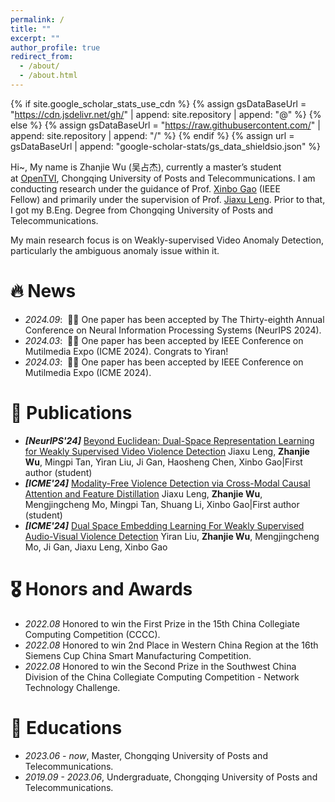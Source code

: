 ```yaml
---
permalink: /
title: ""
excerpt: ""
author_profile: true
redirect_from: 
  - /about/
  - /about.html
---
```


{% if site.google_scholar_stats_use_cdn %}
{% assign gsDataBaseUrl = "https://cdn.jsdelivr.net/gh/" | append: site.repository | append: "@" %}
{% else %}
{% assign gsDataBaseUrl = "https://raw.githubusercontent.com/" | append: site.repository | append: "/" %}
{% endif %}
{% assign url = gsDataBaseUrl | append: "google-scholar-stats/gs_data_shieldsio.json" %}

<span class='anchor' id='about-me'></span>

Hi~, My name is Zhanjie Wu (吴占杰), currently a master’s student at [OpenTVI](https://opentvi.github.io/), Chongqing University of Posts and Telecommunications. I am conducting research under the guidance of Prof. [Xinbo Gao](https://scholar.google.com/citations?user=VZVTOOIAAAAJ&hl=en&oi=ao) (IEEE Fellow) and primarily under the supervision of Prof. [Jiaxu Leng](https://scholar.google.com/citations?hl=en&user=KpX-CCcAAAAJ). Prior to that, I got my B.Eng. Degree from Chongqing University of Posts and Telecommunications.

My main research focus is on Weakly-supervised Video Anomaly Detection, particularly the ambiguous anomaly issue within it.


# 🔥 News
- *2024.09*: &nbsp;🎉🎉 One paper has been accepted by The Thirty-eighth Annual Conference on Neural Information Processing Systems (NeurIPS 2024).
- *2024.03*: &nbsp;🎉🎉 One paper has been accepted by IEEE Conference on Mutilmedia Expo (ICME 2024). Congrats to Yiran!
- *2024.03*: &nbsp;🎉🎉 One paper has been accepted by IEEE Conference on Mutilmedia Expo (ICME 2024).

# 📝 Publications 
- ***[NeurIPS'24]*** [Beyond Euclidean: Dual-Space Representation Learning for Weakly Supervised Video Violence Detection](https://proceedings.neurips.cc/paper_files/paper/2024/file/1f471322127d6347e5ae09a14b1e5cf7-Paper-Conference.pdf)
    Jiaxu Leng, **Zhanjie Wu**, Mingpi Tan, Yiran Liu, Ji Gan, Haosheng Chen, Xinbo Gao|First author (student)
- ***[ICME'24]*** [Modality-Free Violence Detection via Cross-Modal Causal Attention and Feature Distillation](https://ieeexplore.ieee.org/document/10688031)
    Jiaxu Leng, **Zhanjie Wu**, Mengjingcheng Mo, Mingpi Tan, Shuang Li, Xinbo Gao|First author (student)
- ***[ICME'24]*** [Dual Space Embedding Learning For Weakly Supervised Audio-Visual Violence Detection](https://ieeexplore.ieee.org/document/10687755)
    Yiran Liu, **Zhanjie Wu**, Mengjingcheng Mo, Ji Gan, Jiaxu Leng, Xinbo Gao

# 🎖 Honors and Awards
- *2022.08* Honored to win the First Prize in the 15th China Collegiate Computing Competition (CCCC).
- *2022.08* Honored to win 2nd Place in Western China Region at the 16th Siemens Cup China Smart Manufacturing Competition.
- *2022.08* Honored to win the Second Prize in the Southwest China Division of the China Collegiate Computing Competition - Network Technology Challenge.

# 📖 Educations
- *2023.06 - now*, Master, Chongqing University of Posts and Telecommunications.
- *2019.09 - 2023.06*, Undergraduate, Chongqing University of Posts and Telecommunications.
